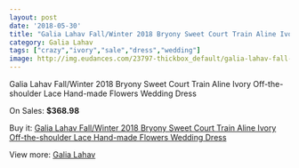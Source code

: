 ```yaml
---
layout: post
date: '2018-05-30'
title: "Galia Lahav Fall/Winter 2018 Bryony Sweet Court Train Aline Ivory Off-the-shoulder Lace Hand-made Flowers Wedding Dress"
category: Galia Lahav
tags: ["crazy","ivory","sale","dress","wedding"]
image: http://img.eudances.com/23797-thickbox_default/galia-lahav-fall-winter-2018-bryony-sweet-court-train-aline-ivory-off-the-shoulder-lace-hand-made-flowers-wedding-dress.jpg
---
```

Galia Lahav Fall/Winter 2018 Bryony Sweet Court Train Aline Ivory Off-the-shoulder Lace Hand-made Flowers Wedding Dress

On Sales: **$368.98**
<a href="https://www.eudances.com/en/galia-lahav/7902-galia-lahav-fall-winter-2018-bryony-sweet-court-train-aline-ivory-off-the-shoulder-lace-hand-made-flowers-wedding-dress.html"><amp-img layout="responsive" width="600" height="600" src="//img.eudances.com/23797-thickbox_default/galia-lahav-fall-winter-2018-bryony-sweet-court-train-aline-ivory-off-the-shoulder-lace-hand-made-flowers-wedding-dress.jpg" alt="Galia Lahav Fall/Winter 2018 Bryony Sweet Court Train Aline Ivory Off-the-shoulder Lace Hand-made Flowers Wedding Dress 0" /></a>
<a href="https://www.eudances.com/en/galia-lahav/7902-galia-lahav-fall-winter-2018-bryony-sweet-court-train-aline-ivory-off-the-shoulder-lace-hand-made-flowers-wedding-dress.html"><amp-img layout="responsive" width="600" height="600" src="//img.eudances.com/23798-thickbox_default/galia-lahav-fall-winter-2018-bryony-sweet-court-train-aline-ivory-off-the-shoulder-lace-hand-made-flowers-wedding-dress.jpg" alt="Galia Lahav Fall/Winter 2018 Bryony Sweet Court Train Aline Ivory Off-the-shoulder Lace Hand-made Flowers Wedding Dress 1" /></a>

Buy it: [Galia Lahav Fall/Winter 2018 Bryony Sweet Court Train Aline Ivory Off-the-shoulder Lace Hand-made Flowers Wedding Dress](https://www.eudances.com/en/galia-lahav/7902-galia-lahav-fall-winter-2018-bryony-sweet-court-train-aline-ivory-off-the-shoulder-lace-hand-made-flowers-wedding-dress.html "Galia Lahav Fall/Winter 2018 Bryony Sweet Court Train Aline Ivory Off-the-shoulder Lace Hand-made Flowers Wedding Dress")

View more: [Galia Lahav](https://www.eudances.com/en/119-galia-lahav "Galia Lahav")
